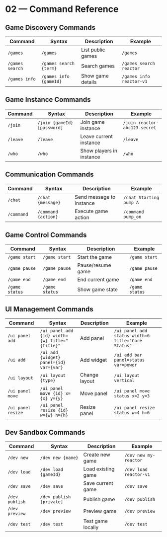 # 02 — Command Reference

## Game Discovery Commands
| Command | Syntax | Description | Example |
|---------|--------|-------------|---------|
| `/games` | `/games` | List public games | `/games` |
| `/games search` | `/games search {term}` | Search games | `/games search reactor` |
| `/games info` | `/games info {gameId}` | Show game details | `/games info reactor-v1` |

## Game Instance Commands
| Command | Syntax | Description | Example |
|---------|--------|-------------|---------|
| `/join` | `/join {gameId} [password]` | Join game instance | `/join reactor-abc123 secret` |
| `/leave` | `/leave` | Leave current instance | `/leave` |
| `/who` | `/who` | Show players in instance | `/who` |

## Communication Commands
| Command | Syntax | Description | Example |
|---------|--------|-------------|---------|
| `/chat` | `/chat {message}` | Send message to instance | `/chat Starting pump A` |
| `/command` | `/command {action}` | Execute game action | `/command pump_on` |

## Game Control Commands
| Command | Syntax | Description | Example |
|---------|--------|-------------|---------|
| `/game start` | `/game start` | Start the game | `/game start` |
| `/game pause` | `/game pause` | Pause/resume game | `/game pause` |
| `/game end` | `/game end` | End current game | `/game end` |
| `/game status` | `/game status` | Show game state | `/game status` |

## UI Management Commands
| Command | Syntax | Description | Example |
|---------|--------|-------------|---------|
| `/ui panel add` | `/ui panel add {id} width={w} title="{title}"` | Add panel | `/ui panel add status width=6 title="Core Status"` |
| `/ui add` | `/ui add {widget} panel={id} var={var}` | Add widget | `/ui add bar panel=status var=power` |
| `/ui layout` | `/ui layout {type}` | Change layout | `/ui layout vertical` |
| `/ui panel move` | `/ui panel move {id} x={x} y={y}` | Move panel | `/ui panel move status x=2 y=3` |
| `/ui panel resize` | `/ui panel resize {id} w={w} h={h}` | Resize panel | `/ui panel resize status w=4 h=6` |

## Dev Sandbox Commands
| Command | Syntax | Description | Example |
|---------|--------|-------------|---------|
| `/dev new` | `/dev new {name}` | Create new game | `/dev new my-reactor` |
| `/dev load` | `/dev load {gameId}` | Load existing game | `/dev load reactor-v1` |
| `/dev save` | `/dev save` | Save current game | `/dev save` |
| `/dev publish` | `/dev publish [private]` | Publish game | `/dev publish` |
| `/dev preview` | `/dev preview` | Preview game | `/dev preview` |
| `/dev test` | `/dev test` | Test game locally | `/dev test` |
